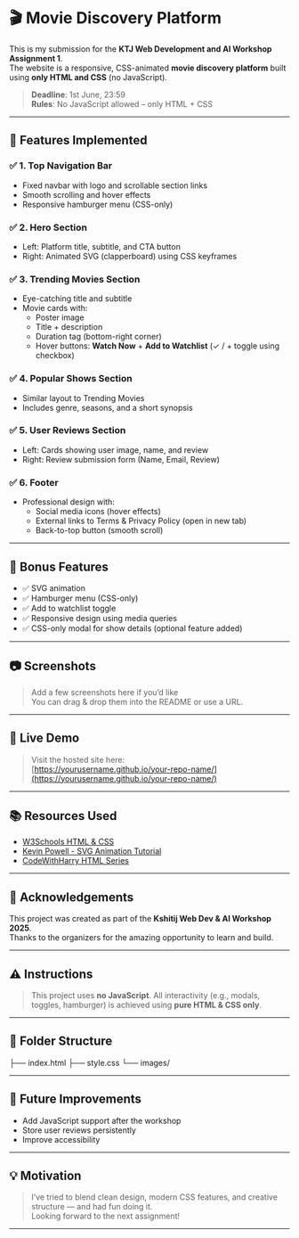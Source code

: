 # 🎬 Movie Discovery Platform

This is my submission for the **KTJ Web Development and AI Workshop Assignment 1**.  
The website is a responsive, CSS-animated **movie discovery platform** built using **only HTML and CSS** (no JavaScript).

> **Deadline**: 1st June, 23:59  
> **Rules**: No JavaScript allowed – only HTML + CSS

---

## 📌 Features Implemented

### ✅ 1. Top Navigation Bar
- Fixed navbar with logo and scrollable section links
- Smooth scrolling and hover effects
- Responsive hamburger menu (CSS-only)

### ✅ 2. Hero Section
- Left: Platform title, subtitle, and CTA button
- Right: Animated SVG (clapperboard) using CSS keyframes

### ✅ 3. Trending Movies Section
- Eye-catching title and subtitle
- Movie cards with:
  - Poster image
  - Title + description
  - Duration tag (bottom-right corner)
  - Hover buttons: **Watch Now** + **Add to Watchlist** (✓ / + toggle using checkbox)

### ✅ 4. Popular Shows Section
- Similar layout to Trending Movies
- Includes genre, seasons, and a short synopsis

### ✅ 5. User Reviews Section
- Left: Cards showing user image, name, and review
- Right: Review submission form (Name, Email, Review)

### ✅ 6. Footer
- Professional design with:
  - Social media icons (hover effects)
  - External links to Terms & Privacy Policy (open in new tab)
  - Back-to-top button (smooth scroll)

---

## 🌈 Bonus Features

- ✅ SVG animation
- ✅ Hamburger menu (CSS-only)
- ✅ Add to watchlist toggle
- ✅ Responsive design using media queries
- ✅ CSS-only modal for show details (optional feature added)

---

## 📷 Screenshots
> Add a few screenshots here if you’d like  
> You can drag & drop them into the README or use a URL.

---

## 🔗 Live Demo
> Visit the hosted site here:  
> [https://yourusername.github.io/your-repo-name/](https://yourusername.github.io/your-repo-name/)

---

## 📚 Resources Used

- [W3Schools HTML & CSS](https://www.w3schools.com/)
- [Kevin Powell - SVG Animation Tutorial](https://youtu.be/gWai7fYp9PY)
- [CodeWithHarry HTML Series](https://youtube.com/playlist?list=PLu71SKxNbfoDBNF5s-WH6aLbthSEIMhMI)

---

## 🙌 Acknowledgements

This project was created as part of the **Kshitij Web Dev & AI Workshop 2025**.  
Thanks to the organizers for the amazing opportunity to learn and build.

---

## ⚠️ Instructions

> This project uses **no JavaScript**. All interactivity (e.g., modals, toggles, hamburger) is achieved using **pure HTML & CSS only**.

---

## 📁 Folder Structure

├── index.html
├── style.css
└── images/

---

## 🎨 Future Improvements
- Add JavaScript support after the workshop
- Store user reviews persistently
- Improve accessibility

---

## 💡 Motivation

> I’ve tried to blend clean design, modern CSS features, and creative structure — and had fun doing it.  
Looking forward to the next assignment!

---


